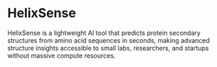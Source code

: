 # HelixSense
HelixSense is a lightweight AI tool that predicts protein secondary structures from amino acid sequences in seconds, making advanced structure insights accessible to small labs, researchers, and startups without massive compute resources.
